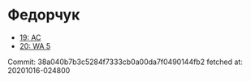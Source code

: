 # Федорчук
- [19: AC](19.md)
- [20: WA 5](20.md)

Commit: 38a040b7b3c5284f7333cb0a00da7f0490144fb2
 fetched at: 20201016-024800
